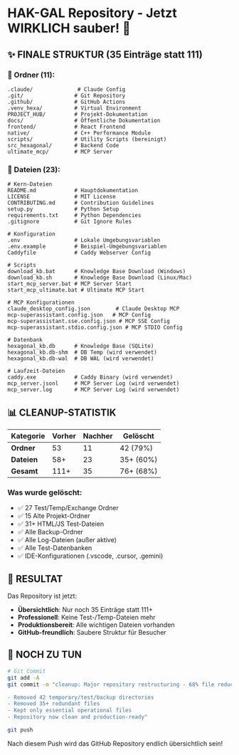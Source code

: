 # HAK-GAL Repository - Jetzt WIRKLICH sauber! 🎉

## ✨ FINALE STRUKTUR (35 Einträge statt 111)

### 📁 Ordner (11):
```
.claude/              # Claude Config
.git/                # Git Repository
.github/             # GitHub Actions
.venv_hexa/          # Virtual Environment
PROJECT_HUB/         # Projekt-Dokumentation
docs/                # Öffentliche Dokumentation
frontend/            # React Frontend
native/              # C++ Performance Module
scripts/             # Utility Scripts (bereinigt)
src_hexagonal/       # Backend Code
ultimate_mcp/        # MCP Server
```

### 📄 Dateien (23):
```
# Kern-Dateien
README.md            # Hauptdokumentation
LICENSE              # MIT License
CONTRIBUTING.md      # Contribution Guidelines
setup.py             # Python Setup
requirements.txt     # Python Dependencies
.gitignore           # Git Ignore Rules

# Konfiguration
.env                 # Lokale Umgebungsvariablen
.env.example         # Beispiel-Umgebungsvariablen
Caddyfile            # Caddy Webserver Config

# Scripts
download_kb.bat      # Knowledge Base Download (Windows)
download_kb.sh       # Knowledge Base Download (Linux/Mac)
start_mcp_server.bat # MCP Server Start
start_mcp_ultimate.bat # Ultimate MCP Start

# MCP Konfigurationen
claude_desktop_config.json        # Claude Desktop MCP
mcp-superassistant.config.json   # MCP Config
mcp-superassistant.sse.config.json # MCP SSE Config
mcp-superassistant.stdio.config.json # MCP STDIO Config

# Datenbank
hexagonal_kb.db      # Knowledge Base (SQLite)
hexagonal_kb.db-shm  # DB Temp (wird verwendet)
hexagonal_kb.db-wal  # DB WAL (wird verwendet)

# Laufzeit-Dateien
caddy.exe            # Caddy Binary (wird verwendet)
mcp_server.jsonl     # MCP Server Log (wird verwendet)
mcp_server.log       # MCP Server Log (wird verwendet)
```

## 📊 CLEANUP-STATISTIK

| Kategorie | Vorher | Nachher | Gelöscht |
|-----------|---------|----------|-----------|
| **Ordner** | 53 | 11 | 42 (79%) |
| **Dateien** | 58+ | 23 | 35+ (60%) |
| **Gesamt** | 111+ | 35 | 76+ (68%) |

### Was wurde gelöscht:
- ✅ 27 Test/Temp/Exchange Ordner
- ✅ 15 Alte Projekt-Ordner
- ✅ 31+ HTML/JS Test-Dateien
- ✅ Alle Backup-Ordner
- ✅ Alle Log-Dateien (außer aktive)
- ✅ Alle Test-Datenbanken
- ✅ IDE-Konfigurationen (.vscode, .cursor, .gemini)

## 🎯 RESULTAT

Das Repository ist jetzt:
- **Übersichtlich**: Nur noch 35 Einträge statt 111+
- **Professionell**: Keine Test-/Temp-Dateien mehr
- **Produktionsbereit**: Alle wichtigen Dateien vorhanden
- **GitHub-freundlich**: Saubere Struktur für Besucher

## 📌 NOCH ZU TUN

```bash
# Git Commit
git add -A
git commit -m "cleanup: Major repository restructuring - 68% file reduction

- Removed 42 temporary/test/backup directories
- Removed 35+ redundant files
- Kept only essential operational files
- Repository now clean and production-ready"

git push
```

Nach diesem Push wird das GitHub Repository endlich übersichtlich sein!
